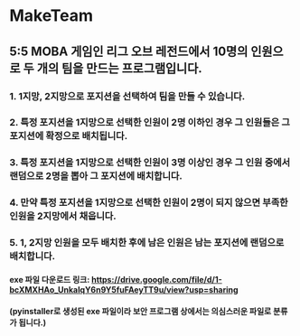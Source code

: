 # MakeTeam


## 5:5 MOBA 게임인 리그 오브 레전드에서 10명의 인원으로 두 개의 팀을 만드는 프로그램입니다.


### 1.  1지망, 2지망으로 포지션을 선택하여 팀을 만들 수 있습니다.


### 2. 특정 포지션을 1지망으로 선택한 인원이 2명 이하인 경우 그 인원들은 그 포지션에 확정으로 배치됩니다.


### 3. 특정 포지션을 1지망으로 선택한 인원이 3명 이상인 경우 그 인원 중에서 랜덤으로 2명을 뽑아 그 포지션에 배치합니다.


### 4. 만약 특정 포지션을 1지망으로 선택한 인원이 2명이 되지 않으면 부족한 인원을 2지망에서 채웁니다.


### 5. 1, 2지망 인원을 모두 배치한 후에 남은 인원은 남는 포지션에 랜덤으로 배치합니다.

#### exe 파일 다운로드 링크: https://drive.google.com/file/d/1-bcXMXHAo_UnkaIqY6n9Y5fuFAeyTT9u/view?usp=sharing


#### (pyinstaller로 생성된 exe 파일이라 보안 프로그램 상에서는 의심스러운 파일로 분류가 됩니다.)
